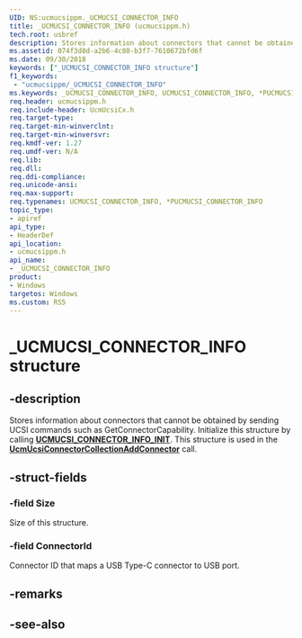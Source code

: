 ```yaml
---
UID: NS:ucmucsippm._UCMUCSI_CONNECTOR_INFO
title: _UCMUCSI_CONNECTOR_INFO (ucmucsippm.h)
tech.root: usbref
description: Stores information about connectors that cannot be obtained by sending UCSI commands such as “Get Connector Capability”. 
ms.assetid: 074f3d8d-a2b6-4c80-b3f7-7610672bfd6f
ms.date: 09/30/2018
keywords: ["_UCMUCSI_CONNECTOR_INFO structure"]
f1_keywords:
 - "ucmucsippm/_UCMUCSI_CONNECTOR_INFO"
ms.keywords: _UCMUCSI_CONNECTOR_INFO, UCMUCSI_CONNECTOR_INFO, *PUCMUCSI_CONNECTOR_INFO, 
req.header: ucmucsippm.h
req.include-header: UcmUcsiCx.h
req.target-type:
req.target-min-winverclnt:
req.target-min-winversvr:
req.kmdf-ver: 1.27
req.umdf-ver: N/A
req.lib:
req.dll:
req.ddi-compliance:
req.unicode-ansi:
req.max-support:
req.typenames: UCMUCSI_CONNECTOR_INFO, *PUCMUCSI_CONNECTOR_INFO
topic_type: 
- apiref
api_type: 
- HeaderDef
api_location: 
- ucmucsippm.h
api_name: 
- _UCMUCSI_CONNECTOR_INFO
product:
- Windows
targetos: Windows
ms.custom: RS5
---
```


# _UCMUCSI_CONNECTOR_INFO structure

## -description
Stores information about connectors that cannot be obtained by sending UCSI commands such as GetConnectorCapability. Initialize this structure by calling [**UCMUCSI_CONNECTOR_INFO_INIT**](nf-ucmucsippm-ucmucsi_connector_info_init.md). This structure is used in the [**UcmUcsiConnectorCollectionAddConnector**](nf-ucmucsippm-ucmucsiconnectorcollectionaddconnector.md) call.

## -struct-fields

### -field Size
Size of this structure.
 
### -field ConnectorId
Connector ID that maps a USB Type-C connector to USB port.

## -remarks

## -see-also
